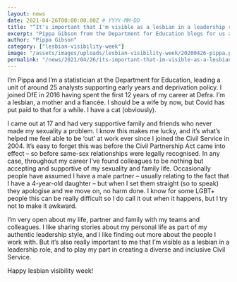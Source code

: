 ```yaml
---
layout: news
date: 2021-04-26T00:00:00.00Z # YYYY-MM-DD 
title: "“It's important that I'm visible as a lesbian in a leadership role”"
excerpt: "Pippa Gibson from the Department for Education blogs for us about her experience as a lesbian, as we kick off Lesbian Visibility Week."
author: "Pippa Gibson"
category: ["lesbian-visibility-week"]
image: "/assets/images/uploads/lesbian-visibility-week/20200426-pippa.png"
permalink: "/news/2021/04/26/its-important-that-im-visible-as-a-lesbian-in-a-leadership-role"
---
```


I’m Pippa and I’m a statistician at the Department for Education, leading a unit of around 25 analysts supporting early years and deprivation policy. I joined DfE in 2016 having spent the first 12 years of my career at Defra. I’m a lesbian, a mother and a fiancée. I should be a wife by now, but Covid has put paid to that for a while. I have a cat (obviously).

I came out at 17 and had very supportive family and friends who never made my sexuality a problem. I know this makes me lucky, and it’s what’s helped me feel able to be ‘out’ at work ever since I joined the Civil Service in 2004. It’s easy to forget this was before the Civil Partnership Act came into effect – so before same-sex relationships were legally recognised. In any case, throughout my career I’ve found colleagues to be nothing but accepting and supportive of my sexuality and family life. Occasionally people have assumed I have a male partner – usually relating to the fact that I have a 4-year-old daughter – but when I set them straight (so to speak) they apologise and we move on, no harm done. I know for some LGBT+ people this can be really difficult so I do call it out when it happens, but I try not to make it awkward.

I’m very open about my life, partner and family with my teams and colleagues. I like sharing stories about my personal life as part of my authentic leadership style, and I like finding out more about the people I work with. But it’s also really important to me that I’m visible as a lesbian in a leadership role, and to play my part in creating a diverse and inclusive Civil Service.

Happy lesbian visibility week!
